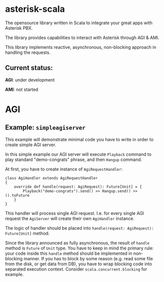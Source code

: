 # asterisk-scala

The opensource library written in Scala to integrate your great apps with Asterisk PBX.

The library provides capabilities to interact with Asterisk through AGI & AMI.

This library implements reactive, asynchronous, non-blocking approach in handling the requests.

## Current status: 

**AGI**: under development

**AMI**: not started


# AGI

## Example: `simpleagiserver`

This example will demonstrate minimal code you have to write in order to create simple AGI server.

In this simple example our AGI server will execute `Playback` command to play standard "demo-congrats" phrase, 
and then `Hangup` command. 

At first, you have to create instance of `AgiRequestHandler`:

    class AgiHandler extends AgiRequestHandler
    {
        override def handle(request: AgiRequest): Future[Unit] = {
            Playback("demo-congrats").send() >> Hangup.send() >> ().toFuture
        }
    }
    
This handler will process single AGI request. I.e. for every single AGI request the `AgiServer` will create their own `AgiHandler` instance.

The logic of handler should be placed into `handle(request: AgiRequest): Future[Unit]` method.

Since the library announced as fully asynchronous, the result of `handle` method is `Future` of `Unit` type. 
You have to keep in mind the primary rule: your code inside this `handle` method should be implemented in non-blocking manner.
If you has to block by some reason (e.g. read some file from the disk, or get data from DB), you have to 
wrap blocking code into separated execution context. Consider `scala.concurrent.blocking` for example. 